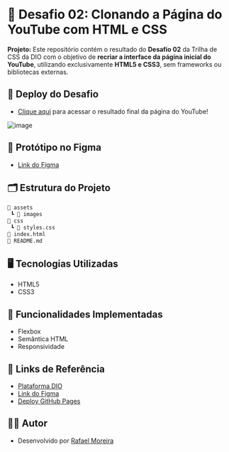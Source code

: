 # 🚀 Desafio 02: Clonando a Página do YouTube com HTML e CSS

**Projeto:** Este repositório contém o resultado do **Desafio 02** da Trilha de CSS da DIO com o objetivo de **recriar a interface da página inicial do YouTube**, utilizando exclusivamente **HTML5 e CSS3**, sem frameworks ou bibliotecas externas.

## 🎯 Deploy do Desafio

- [Clique aqui](https://trilha-css-desafio-01.netlify.app/) para acessar o resultado final da página do YouTube!

![image](https://user-images.githubusercontent.com/55519539/183538055-6cce606c-7d1d-4d15-a4be-ffeb5b37c956.png)

## 📌 Protótipo no Figma

- [Link do Figma](https://www.figma.com/file/lrRWUZPKnqMDZrSDJmZxUS/Desafio-de-Flexbox---DIO?node-id=0%3A1)

## 🗂️ Estrutura do Projeto

```bash
📁 assets
 ┗ 📁 images
📁 css
 ┗ 📄 styles.css
📄 index.html
📄 README.md
```
## 🖥️ Tecnologias Utilizadas

- HTML5
- CSS3

## 📌 Funcionalidades Implementadas
- Flexbox
- Semântica HTML
- Responsividade

## 🔗 Links de Referência

- [Plataforma DIO](https://web.dio.me/)
- [Link do Figma](https://www.figma.com/file/lrRWUZPKnqMDZrSDJmZxUS/Desafio-de-Flexbox---DIO?node-id=0%3A1)
- [Deploy GitHub Pages](https://trilha-css-desafio-01.netlify.app/)

## 👨‍💻 Autor

- Desenvolvido por [Rafael Moreira](https://github.com/RafaeltiMoreira)